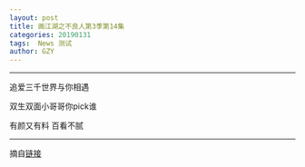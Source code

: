 ```yaml
---
layout: post
title: 画江湖之不良人第3季第14集
categories: 20190131
tags:  News 测试
author: GZY
---
```


*****

追爱三千世界与你相遇

双生双面小哥哥你pick谁

有颜又有料 百看不腻

*****

摘自[链接](https://tv.sohu.com/v/MjAxOTAxMTcvbjYwMDY1Mjg3MC5zaHRtbA==.html?txid=1001033269)